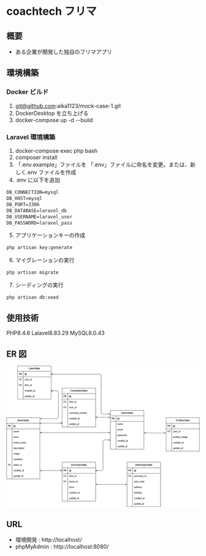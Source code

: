 # coachtech フリマ

## 概要

- ある企業が開発した独自のフリマアプリ

## 環境構築

### Docker ビルド

1. git@github.com:aika1123/mock-case-1.git
2. DockerDesktop を立ち上げる
3. docker-compose up -d --build

### Laravel 環境構築

1. docker-compose exec php bash
2. composer install
3. 「.env.example」ファイルを 「.env」ファイルに命名を変更。または、新しく.env ファイルを作成
4. .env に以下を追加

```text
DB_CONNECTION=mysql
DB_HOST=mysql
DB_PORT=3306
DB_DATABASE=laravel_db
DB_USERNAME=laravel_user
DB_PASSWORD=laravel_pass
```

5. アプリケーションキーの作成

```bash
php artisan key:generate
```

6. マイグレーションの実行

```bash
php artisan migrate
```

7. シーディングの実行

```bash
php artisan db:seed
```

## 使用技術

PHP8.4.6
Lalavel8.83.29
MySQL8.0.43

## ER 図

![ER図](er-diagrm.png)

## URL

- 環境開発 : http://localhost/
- phpMyAdmin : http://localhost:8080/
